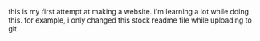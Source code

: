 this is my first attempt at making a website. i'm learning a lot while doing this. for example, i only changed this stock readme file while uploading to git
